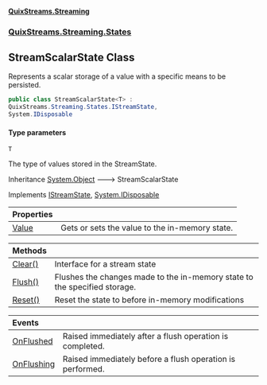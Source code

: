 #### [QuixStreams.Streaming](index.md 'index')
### [QuixStreams.Streaming.States](QuixStreams.Streaming.States.md 'QuixStreams.Streaming.States')

## StreamScalarState<T> Class

Represents a scalar storage of a value with a specific means to be persisted.

```csharp
public class StreamScalarState<T> :
QuixStreams.Streaming.States.IStreamState,
System.IDisposable
```
#### Type parameters

<a name='QuixStreams.Streaming.States.StreamScalarState_T_.T'></a>

`T`

The type of values stored in the StreamState.

Inheritance [System.Object](https://docs.microsoft.com/en-us/dotnet/api/System.Object 'System.Object') &#129106; StreamScalarState<T>

Implements [IStreamState](IStreamState.md 'QuixStreams.Streaming.States.IStreamState'), [System.IDisposable](https://docs.microsoft.com/en-us/dotnet/api/System.IDisposable 'System.IDisposable')

| Properties | |
| :--- | :--- |
| [Value](StreamScalarState_T_.Value.md 'QuixStreams.Streaming.States.StreamScalarState<T>.Value') | Gets or sets the value to the in-memory state. |

| Methods | |
| :--- | :--- |
| [Clear()](StreamScalarState_T_.Clear().md 'QuixStreams.Streaming.States.StreamScalarState<T>.Clear()') | Interface for a stream state |
| [Flush()](StreamScalarState_T_.Flush().md 'QuixStreams.Streaming.States.StreamScalarState<T>.Flush()') | Flushes the changes made to the in-memory state to the specified storage. |
| [Reset()](StreamScalarState_T_.Reset().md 'QuixStreams.Streaming.States.StreamScalarState<T>.Reset()') | Reset the state to before in-memory modifications |

| Events | |
| :--- | :--- |
| [OnFlushed](StreamScalarState_T_.OnFlushed.md 'QuixStreams.Streaming.States.StreamScalarState<T>.OnFlushed') | Raised immediately after a flush operation is completed. |
| [OnFlushing](StreamScalarState_T_.OnFlushing.md 'QuixStreams.Streaming.States.StreamScalarState<T>.OnFlushing') | Raised immediately before a flush operation is performed. |
